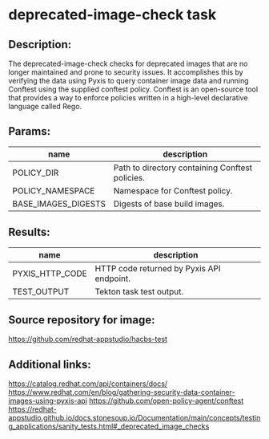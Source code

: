 # deprecated-image-check task

## Description:
The deprecated-image-check checks for deprecated images that are no longer maintained and prone to security issues.
It accomplishes this by verifying the data using Pyxis to query container image data and running Conftest using the
supplied conftest policy. Conftest is an open-source tool that provides a way to enforce policies written
in a high-level declarative language called Rego. 

## Params:

| name                | description                                     |
|---------------------|-------------------------------------------------|
| POLICY_DIR          | Path to directory containing Conftest policies. |
| POLICY_NAMESPACE    | Namespace for Conftest policy.                  |
| BASE_IMAGES_DIGESTS | Digests of base build images.                   |

## Results:

| name              | description                               |
|-------------------|-------------------------------------------|
| PYXIS_HTTP_CODE   | HTTP code returned by Pyxis API endpoint. |
| TEST_OUTPUT | Tekton task test output.                  |

## Source repository for image:
https://github.com/redhat-appstudio/hacbs-test

## Additional links:
https://catalog.redhat.com/api/containers/docs/
https://www.redhat.com/en/blog/gathering-security-data-container-images-using-pyxis-api
https://github.com/open-policy-agent/conftest
https://redhat-appstudio.github.io/docs.stonesoup.io/Documentation/main/concepts/testing_applications/sanity_tests.html#_deprecated_image_checks
